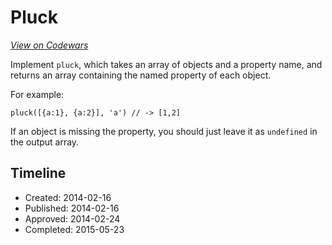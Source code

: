 # Pluck
[*View on Codewars*](https://www.codewars.com/kata/pluck)

Implement `pluck`, which takes an array of objects and a property name, and returns an array containing the named property of each object.

For example:

    pluck([{a:1}, {a:2}], 'a') // -> [1,2]

If an object is missing the property, you should just leave it as `undefined` in the output array.

## Timeline
- Created: 2014-02-16
- Published: 2014-02-16
- Approved: 2014-02-24
- Completed: 2015-05-23